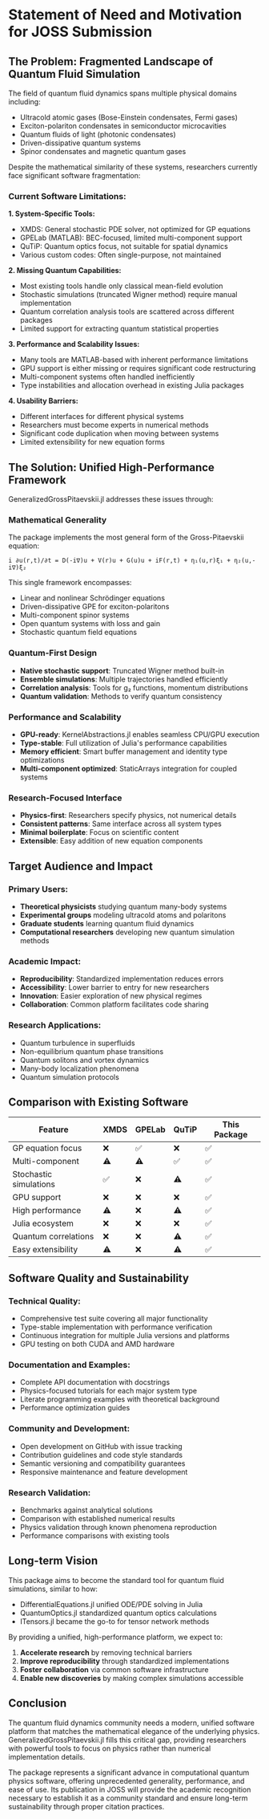 # Statement of Need and Motivation for JOSS Submission

## The Problem: Fragmented Landscape of Quantum Fluid Simulation

The field of quantum fluid dynamics spans multiple physical domains including:
- Ultracold atomic gases (Bose-Einstein condensates, Fermi gases)
- Exciton-polariton condensates in semiconductor microcavities  
- Quantum fluids of light (photonic condensates)
- Driven-dissipative quantum systems
- Spinor condensates and magnetic quantum gases

Despite the mathematical similarity of these systems, researchers currently face significant software fragmentation:

### Current Software Limitations:

**1. System-Specific Tools:**
- XMDS: General stochastic PDE solver, not optimized for GP equations
- GPELab (MATLAB): BEC-focused, limited multi-component support
- QuTiP: Quantum optics focus, not suitable for spatial dynamics
- Various custom codes: Often single-purpose, not maintained

**2. Missing Quantum Capabilities:**
- Most existing tools handle only classical mean-field evolution
- Stochastic simulations (truncated Wigner method) require manual implementation
- Quantum correlation analysis tools are scattered across different packages
- Limited support for extracting quantum statistical properties

**3. Performance and Scalability Issues:**
- Many tools are MATLAB-based with inherent performance limitations
- GPU support is either missing or requires significant code restructuring
- Multi-component systems often handled inefficiently
- Type instabilities and allocation overhead in existing Julia packages

**4. Usability Barriers:**
- Different interfaces for different physical systems
- Researchers must become experts in numerical methods
- Significant code duplication when moving between systems
- Limited extensibility for new equation forms

## The Solution: Unified High-Performance Framework

GeneralizedGrossPitaevskii.jl addresses these issues through:

### Mathematical Generality
The package implements the most general form of the Gross-Pitaevskii equation:
```
i ∂u(r,t)/∂t = D(-i∇)u + V(r)u + G(u)u + iF(r,t) + η₁(u,r)ξ₁ + η₂(u,-i∇)ξ₂
```

This single framework encompasses:
- Linear and nonlinear Schrödinger equations
- Driven-dissipative GPE for exciton-polaritons  
- Multi-component spinor systems
- Open quantum systems with loss and gain
- Stochastic quantum field equations

### Quantum-First Design
- **Native stochastic support**: Truncated Wigner method built-in
- **Ensemble simulations**: Multiple trajectories handled efficiently
- **Correlation analysis**: Tools for g₂ functions, momentum distributions
- **Quantum validation**: Methods to verify quantum consistency

### Performance and Scalability
- **GPU-ready**: KernelAbstractions.jl enables seamless CPU/GPU execution
- **Type-stable**: Full utilization of Julia's performance capabilities  
- **Memory efficient**: Smart buffer management and identity type optimizations
- **Multi-component optimized**: StaticArrays integration for coupled systems

### Research-Focused Interface
- **Physics-first**: Researchers specify physics, not numerical details
- **Consistent patterns**: Same interface across all system types
- **Minimal boilerplate**: Focus on scientific content
- **Extensible**: Easy addition of new equation components

## Target Audience and Impact

### Primary Users:
- **Theoretical physicists** studying quantum many-body systems
- **Experimental groups** modeling ultracold atoms and polaritons
- **Graduate students** learning quantum fluid dynamics
- **Computational researchers** developing new quantum simulation methods

### Academic Impact:
- **Reproducibility**: Standardized implementation reduces errors
- **Accessibility**: Lower barrier to entry for new researchers  
- **Innovation**: Easier exploration of new physical regimes
- **Collaboration**: Common platform facilitates code sharing

### Research Applications:
- Quantum turbulence in superfluids
- Non-equilibrium quantum phase transitions  
- Quantum solitons and vortex dynamics
- Many-body localization phenomena
- Quantum simulation protocols

## Comparison with Existing Software

| Feature | XMDS | GPELab | QuTiP | This Package |
|---------|------|--------|--------|--------------|
| GP equation focus | ❌ | ✅ | ❌ | ✅ |
| Multi-component | ⚠️ | ⚠️ | ✅ | ✅ |
| Stochastic simulations | ✅ | ❌ | ⚠️ | ✅ |
| GPU support | ❌ | ❌ | ❌ | ✅ |
| High performance | ⚠️ | ❌ | ⚠️ | ✅ |
| Julia ecosystem | ❌ | ❌ | ❌ | ✅ |
| Quantum correlations | ❌ | ❌ | ⚠️ | ✅ |
| Easy extensibility | ⚠️ | ❌ | ⚠️ | ✅ |

## Software Quality and Sustainability

### Technical Quality:
- Comprehensive test suite covering all major functionality
- Type-stable implementation with performance verification
- Continuous integration for multiple Julia versions and platforms
- GPU testing on both CUDA and AMD hardware

### Documentation and Examples:
- Complete API documentation with docstrings
- Physics-focused tutorials for each major system type
- Literate programming examples with theoretical background
- Performance optimization guides

### Community and Development:
- Open development on GitHub with issue tracking
- Contribution guidelines and code style standards  
- Semantic versioning and compatibility guarantees
- Responsive maintenance and feature development

### Research Validation:
- Benchmarks against analytical solutions
- Comparison with established numerical results
- Physics validation through known phenomena reproduction
- Performance comparisons with existing tools

## Long-term Vision

This package aims to become the standard tool for quantum fluid simulations, similar to how:
- DifferentialEquations.jl unified ODE/PDE solving in Julia
- QuantumOptics.jl standardized quantum optics calculations
- ITensors.jl became the go-to for tensor network methods

By providing a unified, high-performance platform, we expect to:
1. **Accelerate research** by removing technical barriers
2. **Improve reproducibility** through standardized implementations  
3. **Foster collaboration** via common software infrastructure
4. **Enable new discoveries** by making complex simulations accessible

## Conclusion

The quantum fluid dynamics community needs a modern, unified software platform that matches the mathematical elegance of the underlying physics. GeneralizedGrossPitaevskii.jl fills this critical gap, providing researchers with powerful tools to focus on physics rather than numerical implementation details.

The package represents a significant advance in computational quantum physics software, offering unprecedented generality, performance, and ease of use. Its publication in JOSS will provide the academic recognition necessary to establish it as a community standard and ensure long-term sustainability through proper citation practices.